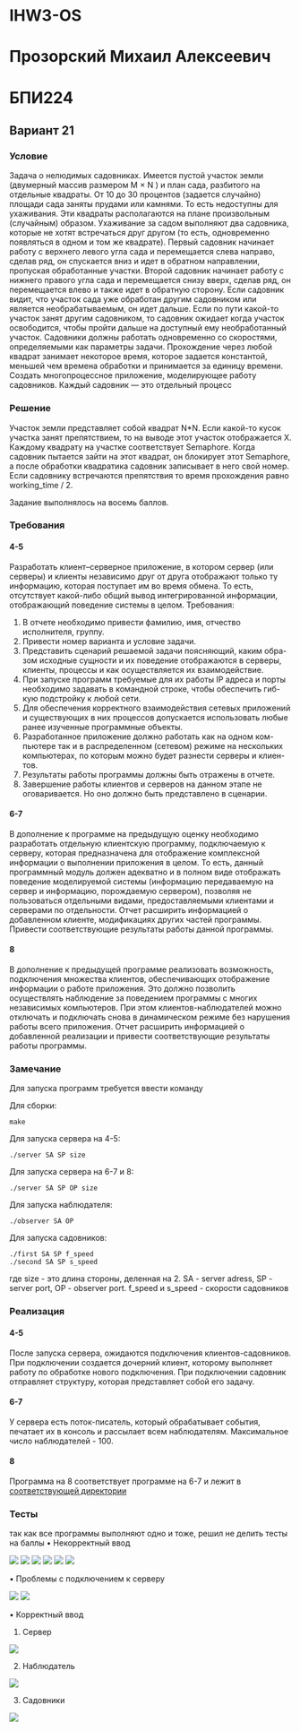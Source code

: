 # IHW3-OS
# Прозорский Михаил Алексеевич
# БПИ224
## Вариант 21
### Условие
Задача о нелюдимых садовниках. Имеется пустой участок земли (двумерный массив размером M × N ) и план сада, разбитого на отдельные квадраты. От 10 до 30 процентов (задается случайно) площади сада заняты прудами или камнями. То есть недоступны для ухаживания. Эти квадраты располагаются на плане произвольным (случайным) образом. Ухаживание за садом выполняют два садовника, которые не хотят встречаться друг другом (то есть, одновременно появляться в одном и том же квадрате). Первый садовник начинает работу с верхнего левого угла сада и перемещается слева направо, сделав ряд, он спускается вниз и идет в обратном направлении, пропуская обработанные участки. Второй садовник начинает работу с нижнего правого угла сада и перемещается снизу вверх, сделав ряд, он перемещается влево и также идет в обратную сторону. Если садовник видит, что участок сада уже обработан другим садовником или является необрабатываемым, он идет дальше. Если по пути какой-то участок занят другим садовником, то садовник ожидает когда участок освободится, чтобы пройти дальше на доступный ему необработанный участок. Садовники должны работать одновременно со скоростями, определяемыми как параметры задачи. Прохождение через любой квадрат занимает некоторое время, которое задается константой, меньшей чем времена обработки и принимается за единицу времени.
Создать многопроцессное приложение, моделирующее работу садовников.
Каждый садовник — это отдельный процесс

### Решение
Участок земли представляет собой квадрат N*N. Если какой-то кусок участка занят препятствием, то на выводе этот участок отображается X. Каждому квадрату на участке соответствует Semaphore. Когда садовник пытается зайти на этот квадрат, он блокирует этот Semaphore, а после обработки квадратика садовник записывает в него свой номер.
Если садовнику встречаются препятствия то время прохождения равно working_time / 2.

Задание выполнялось на восемь баллов.

### Требования
#### 4-5
Разработать клиент–серверное приложение, в котором сервер (или серверы) и клиенты независимо друг от друга отображают только ту информацию, которая поступает им во время обмена. То есть, отсутствует какой-либо общий вывод интегрированной информации, отображающий поведение системы в целом.
Требования:
1. В отчете необходимо привести фамилию, имя, отчество исполнителя, группу.
2. Привести номер варианта и условие задачи.
3. Представить сценарий решаемой задачи поясняющий, каким обра- зом исходные сущности и их поведение отображаются в серверы, клиенты, процессы и как осуществляется их взаимодействие.
4. При запуске программ требуемые для их работы IP адреса и порты необходимо задавать в командной строке, чтобы обеспечить гиб- кую подстройку к любой сети.
5. Для обеспечения корректного взаимодействия сетевых приложений и существующих в них процессов допускается использовать любые ранее изученные программные объекты.
6. Разработанное приложение должно работать как на одном ком- пьютере так и в распределенном (сетевом) режиме на нескольких компьютерах, по которым можно будет разнести серверы и клиен- тов.
7. Результаты работы программы должны быть отражены в отчете.
8. Завершение работы клиентов и серверов на данном этапе не оговаривается. Но оно должно быть представлено в сценарии.
#### 6-7
В дополнение к программе на предыдущую оценку необходимо разработать отдельную клиентскую программу, подключаемую к серверу, которая предназначена для отображение комплексной информации о выполнении приложения в целом. То есть, данный программный модуль должен адекватно и в полном виде отображать поведение моделируемой системы (информацию передаваемую на сервер и информацию, порождаемую сервером), позволяя не пользоваться отдельными видами, предоставляемыми клиентами и серверами по отдельности.
Отчет расширить информацией о добавленном клиенте, модификациях других частей программы. Привести соответствующие результаты работы данной программы.
#### 8
В дополнение к предыдущей программе реализовать возможность, подключения множества клиентов, обеспечивающих отображение информации о работе приложения. Это должно позволить осуществлять наблюдение за поведением программы с многих независимых компьютеров. При этом клиентов-наблюдателей можно отключать и подключать снова в динамическом режиме без нарушения работы всего приложения.
Отчет расширить информацией о добавленной реализации и привести соответствующие результаты работы программы.

### Замечание
Для запуска программ требуется ввести команду

Для сборки:
```console
make
```
Для запуска сервера на 4-5:
```console
./server SA SP size
```
Для запуска сервера на 6-7 и 8:
```console
./server SA SP OP size
```
Для запуска наблюдателя:
```
./observer SA OP
```
Для запуска садовников:
```
./first SA SP f_speed
./second SA SP s_speed
```
где size - это длина стороны, деленная на 2. SA - server adress, SP - server port, OP - observer port. f_speed и s_speed - скорости садовников

### Реализация
#### 4-5
После запуска сервера, ожидаются подключения клиентов-садовников. При подключении создается дочерний клиент, которому выполняет работу по обработке нового подключения.
При подключении садовник отправляет структуру, которая представляет собой его задачу.
#### 6-7
У сервера есть поток-писатель, который обрабатывает события, печатает их в консоль и рассылает всем наблюдателям. Максимальное число наблюдателей - 100.
#### 8
Программа на 8 соответствует программе на 6-7 и лежит в [соответствующей директории](./6-7)

### Тесты
так как все программы выполняют одно и тоже, решил не делить тесты на баллы
• Некорректный ввод

![](5.png)
![](6.png)
![](7.png)
![](8.png)
![](10.png)
![](11.png)

• Проблемы с подключением к серверу

![](4.png)
![](9.png)

• Корректный ввод
1. Cервер
   
![](1.png)

2. Наблюдатель

![](2.png)

3. Садовники

![](3.png)

